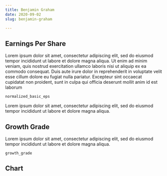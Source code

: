 ```yaml
---
title: Benjamin Graham
date: 2020-09-02
slug: benjamin-graham

---
```

## Earnings Per Share

Lorem ipsum dolor sit amet, consectetur adipiscing elit, sed do eiusmod tempor incididunt ut labore et dolore magna aliqua. Ut enim ad minim veniam, quis nostrud exercitation ullamco laboris nisi ut aliquip ex ea commodo consequat. Duis aute irure dolor in reprehenderit in voluptate velit esse cillum dolore eu fugiat nulla pariatur. Excepteur sint occaecat cupidatat non proident, sunt in culpa qui officia deserunt mollit anim id est laborum

    normalized_basic_eps

Lorem ipsum dolor sit amet, consectetur adipiscing elit, sed do eiusmod tempor incididunt ut labore et dolore magna aliqua.

## Growth Grade

Lorem ipsum dolor sit amet, consectetur adipiscing elit, sed do eiusmod tempor incididunt ut labore et dolore magna aliqua.

`growth_grade`

## Chart